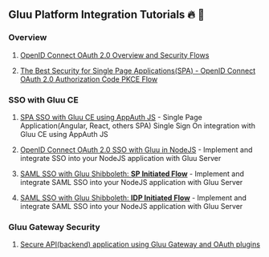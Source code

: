 ## Gluu Platform Integration Tutorials :fire: :dart:

### Overview

1. [OpenID Connect OAuth 2.0 Overview and Security Flows](https://github.com/GluuFederation/tutorials/blob/master/oidc-sso-tutorials/tutorials/OpenID-Connect-OAuth-2.0-Overview-and-Security-Flows.md) 

2. [The Best Security for Single Page Applications(SPA) - OpenID Connect OAuth 2.0 Authorization Code PKCE Flow](https://github.com/GluuFederation/tutorials/blob/master/oidc-sso-tutorials/tutorials/Why-OpenID-Connect-OAuth-2.0-Authorization-Code-PKCE-Flow-for-SPA.md)

### SSO with Gluu CE

1. [SPA SSO with Gluu CE using AppAuth JS](https://github.com/GluuFederation/tutorials/blob/master/oidc-sso-tutorials/tutorials/SPA-SSO-with-Gluu-CE-using-AppAuth-JS.md) - Single Page Application(Angular, React, others SPA) Single Sign On integration with Gluu CE using AppAuth JS

1. [OpenID Connect OAuth 2.0 SSO with Gluu in NodeJS](https://github.com/GluuFederation/tutorials/blob/master/oidc-sso-tutorials/tutorials/OpenID-Connect-OAuth2-SSO-with-Gluu.md) - Implement and integrate SSO into your NodeJS application with Gluu Server

1. [SAML SSO with Gluu Shibboleth: **SP Initiated Flow**](https://github.com/GluuFederation/tutorials/blob/master/oidc-sso-tutorials/tutorials/SAML-SSO-with-Gluu-Shibboleth-SP-Initiated-Flow.md) - Implement and integrate SAML SSO into your NodeJS application with Gluu Server

1. [SAML SSO with Gluu Shibboleth: **IDP Initiated Flow**](https://github.com/GluuFederation/tutorials/blob/master/oidc-sso-tutorials/tutorials/SAML-SSO-with-Gluu-Shibboleth-IDP-Initiated-Flow.md) - Implement and integrate SAML SSO into your NodeJS application with Gluu Server

### Gluu Gateway Security

1. [Secure API(backend) application using Gluu Gateway and OAuth plugins](https://github.com/GluuFederation/tutorials/blob/master/gluu-gateway-tutorials/tutorials/Secure-API-backend-application-using-Gluu-Gateway-and-OAuth-plugins.md)